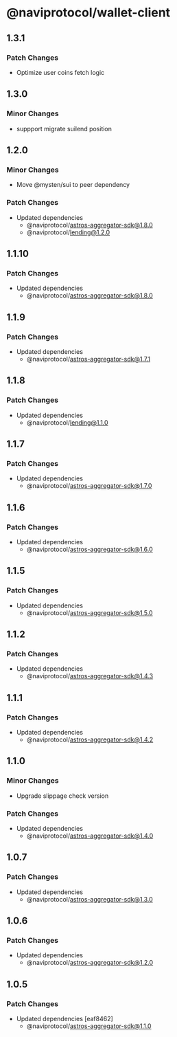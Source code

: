 # @naviprotocol/wallet-client

## 1.3.1

### Patch Changes

- Optimize user coins fetch logic

## 1.3.0

### Minor Changes

- suppport migrate suilend position

## 1.2.0

### Minor Changes

- Move @mysten/sui to peer dependency

### Patch Changes

- Updated dependencies
  - @naviprotocol/astros-aggregator-sdk@1.8.0
  - @naviprotocol/lending@1.2.0

## 1.1.10

### Patch Changes

- Updated dependencies
  - @naviprotocol/astros-aggregator-sdk@1.8.0

## 1.1.9

### Patch Changes

- Updated dependencies
  - @naviprotocol/astros-aggregator-sdk@1.7.1

## 1.1.8

### Patch Changes

- Updated dependencies
  - @naviprotocol/lending@1.1.0

## 1.1.7

### Patch Changes

- Updated dependencies
  - @naviprotocol/astros-aggregator-sdk@1.7.0

## 1.1.6

### Patch Changes

- Updated dependencies
  - @naviprotocol/astros-aggregator-sdk@1.6.0

## 1.1.5

### Patch Changes

- Updated dependencies
  - @naviprotocol/astros-aggregator-sdk@1.5.0

## 1.1.2

### Patch Changes

- Updated dependencies
  - @naviprotocol/astros-aggregator-sdk@1.4.3

## 1.1.1

### Patch Changes

- Updated dependencies
  - @naviprotocol/astros-aggregator-sdk@1.4.2

## 1.1.0

### Minor Changes

- Upgrade slippage check version

### Patch Changes

- Updated dependencies
  - @naviprotocol/astros-aggregator-sdk@1.4.0

## 1.0.7

### Patch Changes

- Updated dependencies
  - @naviprotocol/astros-aggregator-sdk@1.3.0

## 1.0.6

### Patch Changes

- Updated dependencies
  - @naviprotocol/astros-aggregator-sdk@1.2.0

## 1.0.5

### Patch Changes

- Updated dependencies [eaf8462]
  - @naviprotocol/astros-aggregator-sdk@1.1.0
